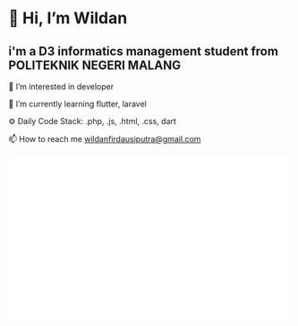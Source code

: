 # 👋 Hi, I’m Wildan 

## i'm a D3 informatics management student from POLITEKNIK NEGERI MALANG
👀 I’m interested in developer

🌱 I’m currently learning flutter, laravel

⚙️ Daily Code Stack: .php, .js, .html, .css, dart

📫 How to reach me wildanfirdausiputra@gmail.com

<!---
WildanFp/WildanFp is a ✨ special ✨ repository because its `README.md` (this file) appears on your GitHub profile.
You can click the Preview link to take a look at your changes.
--->
![](https://github.com/WildanFp/github-stats-1/blob/master/generated/languages.svg)
